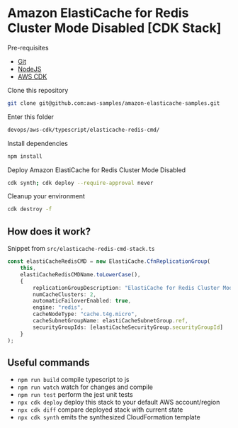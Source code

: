 # Amazon ElastiCache for Redis Cluster Mode Disabled [CDK Stack]

Pre-requisites
- [Git](https://git-scm.com/)
- [NodeJS](https://nodejs.org/en)
- [AWS CDK](https://github.com/aws/aws-cdk)

Clone this repository
```bash
git clone git@github.com:aws-samples/amazon-elasticache-samples.git
```

Enter this folder
```bash
devops/aws-cdk/typescript/elasticache-redis-cmd/
```

Install dependencies
```bash
npm install
```

Deploy Amazon ElastiCache for Redis Cluster Mode Disabled
```bash
cdk synth; cdk deploy --require-approval never
```

Cleanup your environment
```bash
cdk destroy -f
```

## How does it work?

Snippet from `src/elasticache-redis-cmd-stack.ts`

```typescript
const elastiCacheRedisCMD = new ElastiCache.CfnReplicationGroup(
    this,
    elastiCacheRedisCMDName.toLowerCase(),
    {
        replicationGroupDescription: "ElastiCache for Redis Cluster Mode Enabled CDK",
        numCacheClusters: 2,
        automaticFailoverEnabled: true,
        engine: "redis",
        cacheNodeType: "cache.t4g.micro",
        cacheSubnetGroupName: elastiCacheSubnetGroup.ref,
        securityGroupIds: [elastiCacheSecurityGroup.securityGroupId]
    }
);
```

## Useful commands

* `npm run build`   compile typescript to js
* `npm run watch`   watch for changes and compile
* `npm run test`    perform the jest unit tests
* `npx cdk deploy`  deploy this stack to your default AWS account/region
* `npx cdk diff`    compare deployed stack with current state
* `npx cdk synth`   emits the synthesized CloudFormation template
